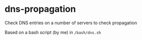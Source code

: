 dns-propagation
===============

Check DNS entries on a number of servers to check propagation

Based on a bash script (by me) in `/bash/dns.sh`